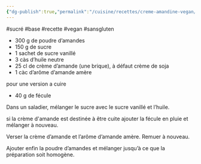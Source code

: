 ```yaml
---
{"dg-publish":true,"permalink":"/cuisine/recettes/creme-amandine-vegan/","noteIcon":""}
---
```


#sucré #base #recette #vegan #sansgluten 

- 300 g de poudre d’amandes
- 150 g de sucre
- 1 sachet de sucre vanillé
- 3 càs d’huile neutre
- 25 cl de crème d’amande (une brique), à défaut crème de soja
- 1 càc d’arôme d’amande amère
  
pour une version a cuire
- 40 g de fécule

Dans un saladier, mélanger le sucre avec le sucre vanillé et l’huile.

si la crème d'amande est destinée à être cuite ajouter la fécule en pluie et mélanger à nouveau.

Verser la crème d’amande et l’arôme d’amande amère. Remuer à nouveau.

Ajouter enfin la poudre d’amandes et mélanger jusqu’à ce que la préparation soit homogène.
